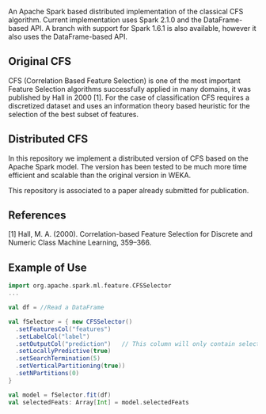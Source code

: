 An Apache Spark based distributed implementation of the classical CFS algorithm. Current implementation uses Spark 2.1.0 and the DataFrame-based API.
A branch with support for Spark 1.6.1 is also available, however it also uses the DataFrame-based API.

## Original CFS

CFS (Correlation Based Feature Selection) is one of the most important Feature Selection algorithms successfully applied in many domains, it was published by Hall in 2000 [1]. For the case of classification CFS requires a discretized dataset and uses an information theory based heuristic for the selection of the best subset of features.

## Distributed CFS

In this repository we implement a distributed version of CFS based on the Apache Spark model. The version has been tested to be much more time efficient and scalable than the original version in WEKA.

This repository is associated to a paper already submitted for publication.

## References

[1] Hall, M. A. (2000). Correlation-based Feature Selection for Discrete and Numeric Class Machine Learning, 359–366.

## Example of Use

```scala
import org.apache.spark.ml.feature.CFSSelector
...

val df = //Read a DataFrame

val fSelector = { new CFSSelector()
  .setFeaturesCol("features")
  .setLabelCol("label")
  .setOutputCol("prediction")   // This column will only contain selected feats
  .setLocallyPredictive(true)
  .setSearchTermination(5)
  .setVerticalPartitioning(true))
  .setNPartitions(0)
}

val model = fSelector.fit(df)
val selectedFeats: Array[Int] = model.selectedFeats
```